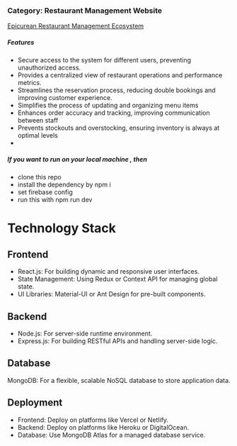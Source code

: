 
<!-- Nurturing Energetics -->
<h3>Category: Restaurant Management Website</h3>
<a href="https://a11-nurturing-energetics.web.app/"> Epicurean Restaurant Management Ecosystem</a>

<h5> Features</h5>
<ul>
<li>Secure access to the system for different users, preventing unauthorized access.</li>
<li>Provides a centralized view of restaurant operations and performance metrics.</li>
<li>Streamlines the reservation process, reducing double bookings and improving customer experience.</li>
<li> Simplifies the process of updating and organizing menu items</li>
<li>  Enhances order accuracy and tracking, improving communication between staff </li>
<li>Prevents stockouts and overstocking, ensuring inventory is always at optimal levels <li>
</ul>

<h5>If you want to run on your local machine , then</h5>
<ul>
<li>clone this repo</li>
<li>install the dependency by npm i </li>
<li>set firebase config </li>
<li>run this with npm run dev </li>
  
</ul>

# Technology Stack

## Frontend
* React.js: For building dynamic and responsive user interfaces.
* State Management: Using Redux or Context API for managing global state.
* UI Libraries: Material-UI or Ant Design for pre-built components.
## Backend
* Node.js: For server-side runtime environment.
* Express.js: For building RESTful APIs and handling server-side logic.
## Database
MongoDB: For a flexible, scalable NoSQL database to store application data.
## Deployment
* Frontend: Deploy on platforms like Vercel or Netlify.
* Backend: Deploy on platforms like Heroku or DigitalOcean.
* Database: Use MongoDB Atlas for a managed database service.


